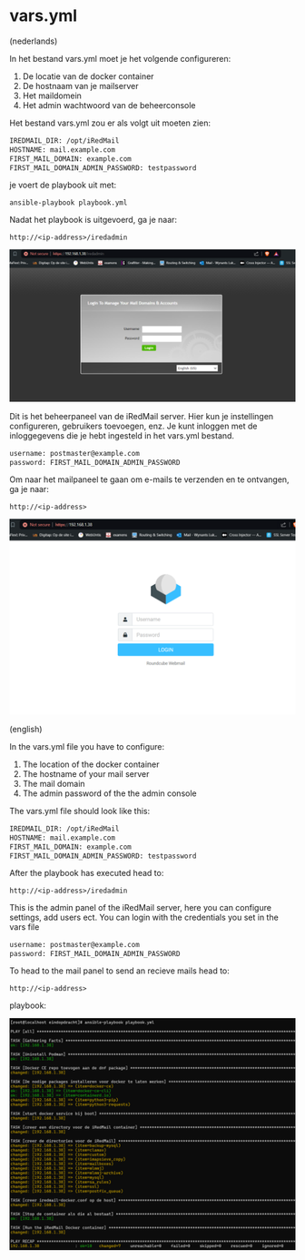 # vars.yml

(nederlands)

In het bestand vars.yml moet je het volgende configureren:
1. De locatie van de docker container
2. De hostnaam van je mailserver
3. Het maildomein
4. Het admin wachtwoord van de beheerconsole

Het bestand vars.yml zou er als volgt uit moeten zien:

    IREDMAIL_DIR: /opt/iRedMail
    HOSTNAME: mail.example.com
    FIRST_MAIL_DOMAIN: example.com
    FIRST_MAIL_DOMAIN_ADMIN_PASSWORD: testpassword

je voert de playbook uit met:

    ansible-playbook playbook.yml

Nadat het playbook is uitgevoerd, ga je naar:

    http://<ip-address>/iredadmin

![Alt text](/pictures/admin_panel.png)

Dit is het beheerpaneel van de iRedMail server. Hier kun je instellingen configureren, gebruikers toevoegen, enz. Je kunt inloggen met de inloggegevens die je hebt ingesteld in het vars.yml bestand.

    username: postmaster@example.com
    password: FIRST_MAIL_DOMAIN_ADMIN_PASSWORD

Om naar het mailpaneel te gaan om e-mails te verzenden en te ontvangen, ga je naar:

    http://<ip-address>

![Alt text](/pictures/mail_panel.png)

(english)

In the vars.yml file you have to configure:
1. The location of the docker container
2. The hostname of your mail server
3. The mail domain
4. The admin password of the the admin console

The vars.yml file should look like this:

    IREDMAIL_DIR: /opt/iRedMail
    HOSTNAME: mail.example.com
    FIRST_MAIL_DOMAIN: example.com
    FIRST_MAIL_DOMAIN_ADMIN_PASSWORD: testpassword

After the playbook has executed head to:

    http://<ip-address>/iredadmin

This is the admin panel of the iRedMail server, here you can configure settings, add users ect.
You can login with the credentials you set in the vars file
    
    username: postmaster@example.com
    password: FIRST_MAIL_DOMAIN_ADMIN_PASSWORD


To head to the mail panel to send an recieve mails head to:

    http://<ip-address>


playbook:

![Alt text](/pictures/playbook_run.png)








